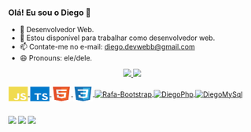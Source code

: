 ### Olá! Eu sou o Diego 👋

- 🌱 Desenvolvedor Web.
- 👯 Estou disponível para trabalhar como desenvolvedor web. 
- 📫 Contate-me no e-mail: diego.devwebb@gmail.com
- 😄 Pronouns: ele/dele. 

<div align="center">
  <a href="https://github.com/diegodevweb">
  <img height="180em" src="https://github-readme-stats.vercel.app/api?username=diegodevweb&show_icons=true&theme=dark&include_all_commits=true&count_private=true"/>
 <img height="180em" src="https://github-readme-stats.vercel.app/api/top-langs/?username=diegodevweb&layout=compact&langs_count=7&theme=dark"/>
</div>

<div style="display: inline_block"><br>
  <img align="center" alt="Rafa-Js" height="30" width="40" src="https://raw.githubusercontent.com/devicons/devicon/master/icons/javascript/javascript-plain.svg">
  <img align="center" alt="Rafa-Ts" height="30" width="40" src="https://raw.githubusercontent.com/devicons/devicon/master/icons/typescript/typescript-plain.svg">
  <img align="center" alt="Rafa-HTML" height="30" width="40" src="https://raw.githubusercontent.com/devicons/devicon/master/icons/html5/html5-original.svg">
  <img align="center" alt="Rafa-CSS" height="30" width="40" src="https://raw.githubusercontent.com/devicons/devicon/master/icons/css3/css3-original.svg">
  <img align="center" alt="Rafa-Bootstrap" height="30" width="40" src="https://cdn.jsdelivr.net/gh/devicons/devicon/icons/bootstrap/bootstrap-original.svg">
  <img align="center" alt="DiegoPhp" height="30" width="40" src="https://cdn.jsdelivr.net/gh/devicons/devicon/icons/php/php-original.svg">
  <img align="center" alt="DiegoMySql" height="30" width="40" src="https://cdn.jsdelivr.net/gh/devicons/devicon/icons/mysql/mysql-original-wordmark.svg">
</div>
  
##
  
<a href="https://instagram.com/rodrigueesdi" target="_blank"><img src="https://img.shields.io/badge/-Instagram-%23E4405F?style=for-the-badge&logo=instagram&logoColor=white" target="_blank"></a>
<a href = "mailto:diego.devwebb@gmail.com"><img src="https://img.shields.io/badge/-Gmail-%23333?style=for-the-badge&logo=gmail&logoColor=white" target="_blank"></a>
<a href="https://www.linkedin.com/in/diego-rodrigues-500b0081/" target="_blank"><img src="https://img.shields.io/badge/-LinkedIn-%230077B5?style=for-the-badge&logo=linkedin&logoColor=white" target="_blank"></a> 
